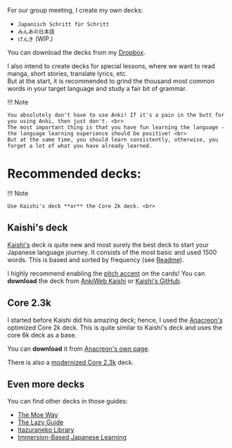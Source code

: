 For our group meeting, I create my own decks:

- `Japanisch Schritt für Schritt`
- `みんあの日本語`
- `げんき` (WIP.)

You can download the decks from my [Dropbox](https://www.dropbox.com/scl/fo/msp3tcyih8goyq5cav2nq/h?rlkey=93vakg99ybi3o4apa7gkw99ds&dl=0).

I also intend to create decks for special lessons, where we want to read manga, short stories, translate lyrics, etc. <br>
But at the start, it is recommended to grind the thousand most common words in your target language and study a fair bit of grammar. <br>

!!! Note

    You absolutely don't have to use Anki! If it's a pain in the butt for you using Anki, then just don't. <br>
    The most important thing is that you have fun learning the language - the language learning experience should be positive! <br>
    But at the same time, you should learn consistently, otherwise, you forget a lot of what you have already learned.

# Recommended decks:

!!! Note

    Use Kaishi's deck **or** the Core 2k deck. <br>

## Kaishi's deck

[Kaishi's](https://github.com/donkuri/Kaishi) deck is quite new and most surely the best deck to start your Japanese language journey.
It consists of the most basic and used 1500 words. This is based and sorted by frequency (see [Readme](https://github.com/donkuri/Kaishi?tab=readme-ov-file#pitch-accent)).

I highly recommend enabling the [pitch accent](https://github.com/donkuri/Kaishi?tab=readme-ov-file#pitch-accent) on the cards!
You can **download** the deck from [AnkiWeb Kaishi](https://ankiweb.net/shared/info/1196762551) or [Kaishi's GitHub](https://github.com/donkuri/Kaishi/releases/).

## Core 2.3k

I started before Kaishi did his amazing deck; hence, I used the [Anacreon's](https://anacreondjt.gitlab.io/) optimized Core 2k deck.
This is quite similar to Kaishi's deck and uses the core 6k deck as a base.

You can **download** it from [Anacreon's own page](https://anacreondjt.gitlab.io/docs/coredeck/).

There is also a [modernized Core 2.3k](https://xelieu.github.io/jp-lazy-guide/resourcesDecks/) deck.

## Even more decks

You can find other decks in those guides:

- [The Moe Way](https://learnjapanese.moe/resources/#vocabulary)
- [The Lazy Guide](https://xelieu.github.io/jp-lazy-guide/resourcesDecks/)
- [Itazuraneko Library](https://djtguide.github.io/library/librarymain.html)
- [Immersion-Based Japanese Learning](https://donkuri.github.io/learn-japanese/resources/)
